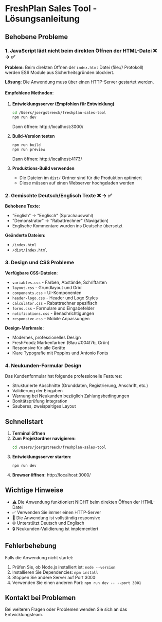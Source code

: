 # FreshPlan Sales Tool - Lösungsanleitung

## Behobene Probleme

### 1. JavaScript lädt nicht beim direkten Öffnen der HTML-Datei ❌ → ✅

**Problem:** Beim direkten Öffnen der `index.html` Datei (file:// Protokoll) werden ES6 Module aus Sicherheitsgründen blockiert.

**Lösung:** Die Anwendung muss über einen HTTP-Server gestartet werden.

#### Empfohlene Methoden:

1. **Entwicklungsserver (Empfohlen für Entwicklung)**
   ```bash
   cd /Users/joergstreeck/freshplan-sales-tool
   npm run dev
   ```
   Dann öffnen: http://localhost:3000/

2. **Build-Version testen**
   ```bash
   npm run build
   npm run preview
   ```
   Dann öffnen: http://localhost:4173/

3. **Produktions-Build verwenden**
   - Die Dateien im `dist/` Ordner sind für die Produktion optimiert
   - Diese müssen auf einen Webserver hochgeladen werden

### 2. Gemischte Deutsch/Englisch Texte ❌ → ✅

**Behobene Texte:**
- "English" → "Englisch" (Sprachauswahl)
- "Demonstrator" → "Rabattrechner" (Navigation)
- Englische Kommentare wurden ins Deutsche übersetzt

**Geänderte Dateien:**
- `/index.html`
- `/dist/index.html`

### 3. Design und CSS Probleme

**Verfügbare CSS-Dateien:**
- `variables.css` - Farben, Abstände, Schriftarten
- `layout.css` - Grundlayout und Grid
- `components.css` - UI-Komponenten
- `header-logo.css` - Header und Logo Styles
- `calculator.css` - Rabattrechner spezifisch
- `forms.css` - Formulare und Eingabefelder
- `notifications.css` - Benachrichtigungen
- `responsive.css` - Mobile Anpassungen

**Design-Merkmale:**
- Modernes, professionelles Design
- FreshFoodz Markenfarben (Blau #004f7b, Grün)
- Responsive für alle Geräte
- Klare Typografie mit Poppins und Antonio Fonts

### 4. Neukunden-Formular Design

Das Kundenformular hat folgende professionelle Features:
- Strukturierte Abschnitte (Grunddaten, Registrierung, Anschrift, etc.)
- Validierung der Eingaben
- Warnung bei Neukunden bezüglich Zahlungsbedingungen
- Bonitätsprüfung Integration
- Sauberes, zweispaltiges Layout

## Schnellstart

1. **Terminal öffnen**
2. **Zum Projektordner navigieren:**
   ```bash
   cd /Users/joergstreeck/freshplan-sales-tool
   ```
3. **Entwicklungsserver starten:**
   ```bash
   npm run dev
   ```
4. **Browser öffnen:** http://localhost:3000/

## Wichtige Hinweise

- ⚠️ Die Anwendung funktioniert NICHT beim direkten Öffnen der HTML-Datei
- ✅ Verwenden Sie immer einen HTTP-Server
- 📱 Die Anwendung ist vollständig responsive
- 🌐 Unterstützt Deutsch und Englisch
- 🔒 Neukunden-Validierung ist implementiert

## Fehlerbehebung

Falls die Anwendung nicht startet:
1. Prüfen Sie, ob Node.js installiert ist: `node --version`
2. Installieren Sie Dependencies: `npm install`
3. Stoppen Sie andere Server auf Port 3000
4. Verwenden Sie einen anderen Port: `npm run dev -- --port 3001`

## Kontakt bei Problemen

Bei weiteren Fragen oder Problemen wenden Sie sich an das Entwicklungsteam.